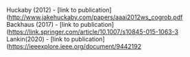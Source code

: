 Huckaby (2012) - [link to publication](http://www.jakehuckaby.com/papers/aaai2012ws_cogrob.pdf<br />
Backhaus (2017) - [link to publication](https://link.springer.com/article/10.1007/s10845-015-1063-3<br />
Lankin(2020) - [link to publication](https://ieeexplore.ieee.org/document/9442192<br />
